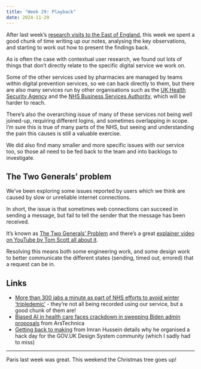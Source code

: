 ```yaml
---
title: "Week 29: Playback"
date: 2024-11-29
---
```


After last week’s [research visits to the East of England](/posts/week-28-research-on-sea/), this week we spent a good chunk of time writing up our notes, analysing the key observations, and starting to work out how to present the findings back.

As is often the case with contextual user research, we found out lots of things that don’t directly relate to the specific digital service we work on.

Some of the other services used by pharmacies are managed by teams within digital prevention services, so we can back directly to them, but there are also many services run by other organisations such as the [UK Health Security Agency](https://www.gov.uk/government/organisations/uk-health-security-agency) and the [NHS Business Services Authority](https://www.nhsbsa.nhs.uk), which will be harder to reach.

There’s also the overarching issue of many of these services not being well joined-up, requiring different logins, and sometimes overlapping in scope. I’m sure this is true of many parts of the NHS, but seeing and understanding the pain this causes is still a valuable exercise.

We did also find many smaller and more specific issues with our service too, so those all need to be fed back to the team and into backlogs to investigate.

## The Two Generals’ problem

We’ve been exploring some issues reported by users which we think are caused by slow or unreliable internet connections.

In short, the issue is that sometimes web connections can succeed in sending a message, but fail to tell the sender that the message has been received.

It’s known as [The Two Generals’ Problem](https://en.wikipedia.org/wiki/Two_Generals'_Problem) and there’s a great [explainer video on YouTube by Tom Scott all about it](https://www.youtube.com/watch?v=IP-rGJKSZ3s).

Resolving this means both some engineering work, and some design work to better communicate the different states (sending, timed out, errored) that a request can be in.

## Links

* [More than 300 jabs a minute as part of NHS efforts to avoid winter ‘tripledemic’](https://www.england.nhs.uk/2024/11/more-than-300-jabs-a-minute-as-part-of-nhs-efforts-to-avoid-winter-tripledemic/) - they’re not all being recorded using our service, but a good chunk of them are!
* [Biased AI in health care faces crackdown in sweeping Biden admin proposals](https://arstechnica.com/health/2024/11/biden-proposes-guardrails-on-health-care-ai-upping-weight-loss-drug-access/) from ArsTechnica
* [Getting back to making](https://imranhussain.uk/getting-back-to-making/) from Imran Hussein details why he organised a hack day for the GOV.UK Design System community (which I sadly had to miss)

---

Paris last week was great. This weekend the Christmas tree goes up!

